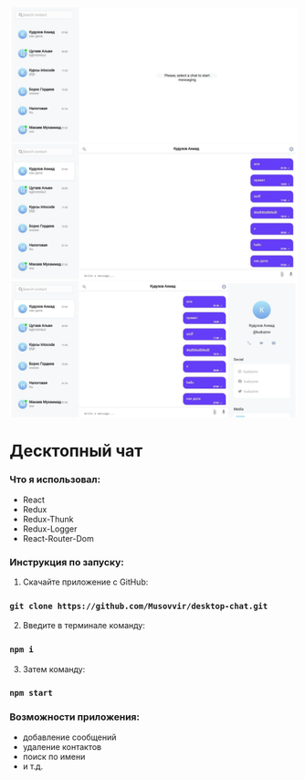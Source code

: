 ![Header](https://github.com/musovvir/desktop-chat/blob/master/src/assets/desktop-chat.jpg)
![Header](https://github.com/musovvir/desktop-chat/blob/master/src/assets/chat.jpg)
![Header](https://github.com/musovvir/desktop-chat/blob/master/src/assets/profile.jpg)
# Десктопный чат

### Что я использовал:

- React
- Redux
- Redux-Thunk
- Redux-Logger
- React-Router-Dom

### Инструкция по запуску:

1. Скачайте приложение с GitHub:

### `git clone https://github.com/Musovvir/desktop-chat.git`

2. Введите в терминале команду:

### `npm i`

3. Затем команду:

### `npm start`

### Возможности приложения:

- добавление сообщений
- удаление контактов
- поиск по имени
- и т.д.
